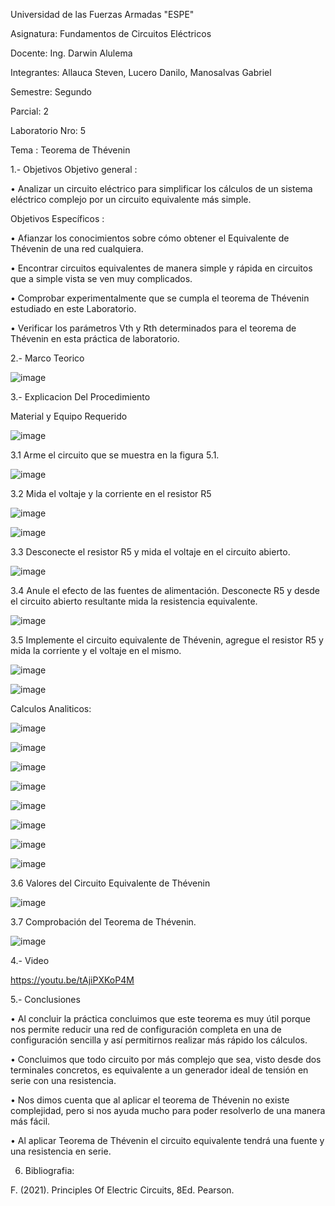 Universidad de las Fuerzas Armadas "ESPE"

Asignatura: Fundamentos de Circuitos Eléctricos

Docente: Ing. Darwin Alulema

Integrantes: Allauca Steven, Lucero Danilo, Manosalvas Gabriel

Semestre: Segundo

Parcial: 2

Laboratorio Nro: 5

Tema : Teorema de Thévenin

1.- Objetivos
Objetivo general :

• Analizar un circuito eléctrico para simplificar los cálculos de un sistema eléctrico complejo por un circuito equivalente más simple.

Objetivos Específicos :

• Afianzar los conocimientos sobre cómo obtener el Equivalente de Thévenin de una red cualquiera.

• Encontrar circuitos equivalentes de manera simple y rápida en circuitos que a simple vista se ven muy complicados.

• Comprobar experimentalmente que se cumpla el teorema de Thévenin estudiado en este Laboratorio.

• Verificar los parámetros Vth y Rth determinados para el teorema de Thévenin en esta práctica de laboratorio.

2.- Marco Teorico

![image](https://user-images.githubusercontent.com/94025287/149041073-84efa8dc-ef26-4b6b-95fd-f74d902cd84b.png)


3.- Explicacion Del Procedimiento

Material y Equipo Requerido

![image](https://user-images.githubusercontent.com/94025287/148799826-dabb5ce1-9052-496f-9a9c-c6e936d93df6.png)

3.1 Arme el circuito que se muestra en la figura 5.1.

![image](https://user-images.githubusercontent.com/94025287/148799884-97edc782-6516-48c8-b1d4-be7c078c24b9.png)

3.2 Mida el voltaje y la corriente en el resistor R5

![image](https://user-images.githubusercontent.com/94025287/149356923-075a8e31-e1ef-4d8c-8294-315ef9305034.png)

![image](https://user-images.githubusercontent.com/94025287/149356891-344fa9af-e6cb-44a5-82ae-bac9925781c8.png)

3.3 Desconecte el resistor R5 y mida el voltaje en el circuito abierto.

![image](https://user-images.githubusercontent.com/94025287/149357106-0ac512a1-8c5c-42dd-9912-5d6bdee166c5.png)

3.4 Anule el efecto de las fuentes de alimentación. Desconecte R5 y desde el circuito abierto resultante mida la resistencia equivalente.

![image](https://user-images.githubusercontent.com/94025287/149357383-97d682a8-6db2-49f3-8026-3136d8ced3ca.png)

3.5 Implemente el circuito equivalente de Thévenin, agregue el resistor R5 y mida la corriente y el voltaje en el mismo.

![image](https://user-images.githubusercontent.com/94025287/149357162-b9f0833e-c1c7-461c-bb0c-5ea101a69546.png)

![image](https://user-images.githubusercontent.com/94025287/149357178-fafd49f7-80a6-4783-9a5e-d2f3b6da9283.png)

Calculos Analiticos:

![image](https://user-images.githubusercontent.com/94025287/149046673-69244b2c-b744-4776-ab2d-cf80bcda70bf.png)

![image](https://user-images.githubusercontent.com/94025287/149046697-f682d9ec-eabf-40fa-bb65-af9ba3a3e8b1.png)

![image](https://user-images.githubusercontent.com/94025287/149047010-6491a918-e227-4b20-8a38-e6a86092c5c2.png)

![image](https://user-images.githubusercontent.com/94025287/149047091-158145e8-eaa5-4856-846c-2ea5945a0c2b.png)

![image](https://user-images.githubusercontent.com/94025287/149047661-5a34fd68-ab1d-44e1-99b7-40ce4ed0d411.png)

![image](https://user-images.githubusercontent.com/94025287/149047723-e9adbe1f-25e6-46c0-92c0-cf443d0d8c67.png)

![image](https://user-images.githubusercontent.com/94025287/149047771-78f0edbd-e06e-4915-a643-1c6f867bdfa5.png)

![image](https://user-images.githubusercontent.com/94025287/149048045-3b0b7899-1abd-429f-b58b-5ec5eb706b1b.png)



3.6 Valores del Circuito Equivalente de Thévenin

![image](https://user-images.githubusercontent.com/94025287/149041230-19c02d5a-c790-4d29-9ae8-1431b0bc881f.png)

3.7 Comprobación del Teorema de Thévenin.

![image](https://user-images.githubusercontent.com/94025287/149041254-69b1966d-b97a-4ac7-9989-b76abefa3daf.png)

4.- Video

https://youtu.be/tAjiPXKoP4M

5.- Conclusiones

• Al concluir la práctica concluimos que este teorema es muy útil porque nos permite reducir una red de configuración completa en una de configuración sencilla y así permitirnos realizar más rápido los cálculos.

• Concluimos que todo circuito por más complejo que sea, visto desde dos terminales concretos, es equivalente a un generador ideal de tensión en serie con una resistencia.

• Nos dimos cuenta que al aplicar el teorema de Thévenin no existe complejidad, pero si nos ayuda mucho para poder resolverlo de una manera más fácil.

• Al aplicar Teorema de Thévenin el circuito equivalente tendrá una fuente y una resistencia en serie.

6. Bibliografia:

F. (2021). Principles Of Electric Circuits, 8Ed. Pearson.
